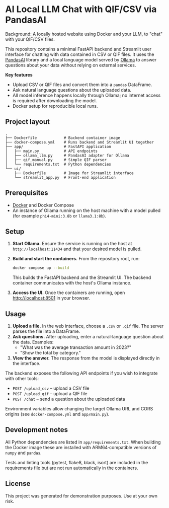 # AI Local LLM Chat with QIF/CSV via PandasAI

Background:  A locally hosted website using Docker and your LLM, to "chat" with your QIF/CSV files.

This repository contains a minimal FastAPI backend and Streamlit user interface for chatting with data contained in CSV or QIF files.  It uses the [PandasAI](https://pypi.org/project/pandasai/#description) library and a local language model served by [Ollama](https://ollama.com/) to answer questions about your data without relying on external services.

**Key features**

- Upload CSV or QIF files and convert them into a `pandas` DataFrame.
- Ask natural language questions about the uploaded data.
- All model inference happens locally through Ollama; no internet access is required after downloading the model.
- Docker setup for reproducible local runs.

## Project layout

```
.
├── Dockerfile            # Backend container image
├── docker-compose.yml    # Runs backend and Streamlit UI together
├── app/                  # FastAPI application
│   ├── main.py           # API endpoints
│   ├── ollama_llm.py     # PandasAI adapter for Ollama
│   ├── qif_manual.py     # Simple QIF parser
│   └── requirements.txt  # Python dependencies
└── ui/
    ├── Dockerfile        # Image for Streamlit interface
    └── streamlit_app.py  # Front‑end application
```

## Prerequisites

- [Docker](https://docs.docker.com/get-docker/) and Docker Compose
- An instance of Ollama running on the host machine with a model pulled (for example `phi4-mini:3.8b` or `llama3.1:8b`).

## Setup

1. **Start Ollama.** Ensure the service is running on the host at `http://localhost:11434` and that your desired model is pulled.

2. **Build and start the containers.** From the repository root, run:

   ```bash
   docker compose up --build
   ```

   This builds the FastAPI backend and the Streamlit UI. The backend container communicates with the host's Ollama instance.

3. **Access the UI.** Once the containers are running, open [http://localhost:8501](http://localhost:8501) in your browser.

## Usage

1. **Upload a file.** In the web interface, choose a `.csv` or `.qif` file. The server parses the file into a DataFrame.
2. **Ask questions.** After uploading, enter a natural‑language question about the data. Examples:
   - "What was the average transaction amount in 2023?"
   - "Show the total by category."
3. **View the answer.** The response from the model is displayed directly in the interface.

The backend exposes the following API endpoints if you wish to integrate with other tools:

- `POST /upload_csv` – upload a CSV file
- `POST /upload_qif` – upload a QIF file
- `POST /chat` – send a question about the uploaded data

Environment variables allow changing the target Ollama URL and CORS origins (see `docker-compose.yml` and `app/main.py`).

## Development notes

All Python dependencies are listed in `app/requirements.txt`. When building the Docker image these are installed with ARM64‑compatible versions of `numpy` and `pandas`.

Tests and linting tools (pytest, flake8, black, isort) are included in the requirements file but are not run automatically in the containers.

## License

This project was generated for demonstration purposes. Use at your own risk.
